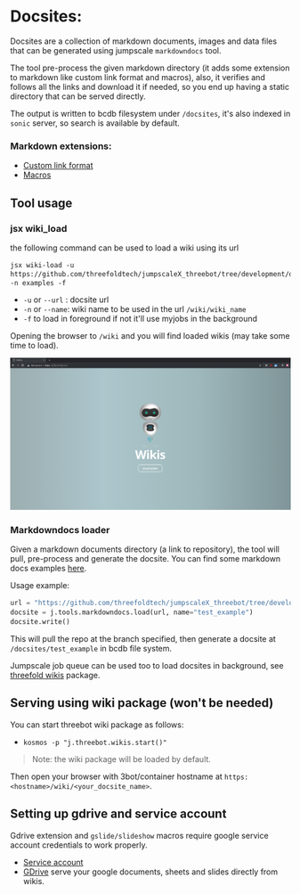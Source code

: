 # Docsites:

Docsites are a collection of markdown documents, images and data files that can be generated using jumpscale `markdowndocs` tool.

The tool pre-process the given markdown directory (it adds some extension to markdown like custom link format and macros), also, it verifies and follows all the links and download it if needed, so you end up having a static directory that can be served directly.

The output is written to bcdb filesystem under `/docsites`, it's also indexed in `sonic` server, so search is available by default.

### Markdown extensions:

* [Custom link format](../links.md)
* [Macros](../macros/)

## Tool usage

### jsx wiki_load

the following command can be used to load a wiki using its url

```
jsx wiki-load -u https://github.com/threefoldtech/jumpscaleX_threebot/tree/development/docs/wikis/examples/docs -n examples -f
```

- `-u` or `--url` : docsite url
- `-n` or `--name`: wiki name to be used in the url `/wiki/wiki_name`
- `-f` to load in foreground if not it'll use myjobs in the background


Opening the browser to `/wiki` and you will find loaded wikis (may take some time to load).

![screenshot.png](images/wikis_home.png)


### Markdowndocs loader

Given a markdown documents directory (a link to repository), the tool will pull, pre-process and generate the docsite.
You can find some markdown docs examples [here](../examples).

Usage example:

```python
url = "https://github.com/threefoldtech/jumpscaleX_threebot/tree/development/docs/wikis/examples/docs"
docsite = j.tools.markdowndocs.load(url, name="test_example")
docsite.write()
```

This will pull the repo at the branch specified, then generate a docsite at `/docsites/test_example` in bcdb file system.

Jumpscale job queue can be used too to load docsites in background, see [threefold wikis](https://github.com/threefoldtech/jumpscaleX_threebot/tree/development/ThreeBotPackages/threefold/threefold_wikis) package.


## Serving using wiki package (won't be needed)

You can start threebot wiki package as follows:

- `kosmos -p "j.threebot.wikis.start()"`

> Note: the wiki package will be loaded by default.


Then open your browser with 3bot/container hostname at `https:<hostname>/wiki/<your_docsite_name>`.


## Setting up gdrive and service account

Gdrive extension and `gslide/slideshow` macros require google service account credentials to work properly.

* [Service account](service_account.md)
* [GDrive](gdrive.md) serve your google documents, sheets and slides directly from wikis.
